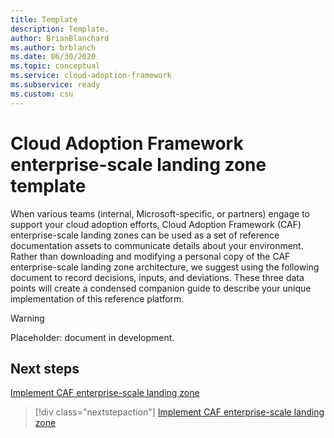 ```yaml
---
title: Template
description: Template.
author: BrianBlanchard
ms.author: brblanch
ms.date: 06/30/2020
ms.topic: conceptual
ms.service: cloud-adoption-framework
ms.subservice: ready
ms.custom: csu
---
```


# Cloud Adoption Framework enterprise-scale landing zone template

When various teams (internal, Microsoft-specific, or partners) engage to support your cloud adoption efforts, Cloud Adoption Framework (CAF) enterprise-scale landing zones can be used as a set of reference documentation assets to communicate details about your environment. Rather than downloading and modifying a personal copy of the CAF enterprise-scale landing zone architecture, we suggest using the following document to record decisions, inputs, and deviations. These three data points will create a condensed companion guide to describe your unique implementation of this reference platform.

<!-- TODO: Need content here. -->

> [!WARNING]
> Placeholder: document in development.

## Next steps

[Implement CAF enterprise-scale landing zone](./implementation.md)

> [!div class="nextstepaction"]
> [Implement CAF enterprise-scale landing zone](./implementation.md)
